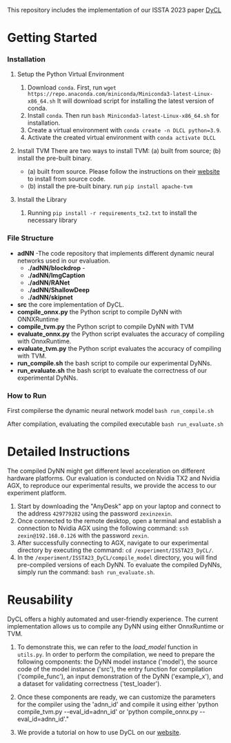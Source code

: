This repository includes the implementation of our ISSTA 2023 paper [DyCL](https://github.com/SeekingDream/ISSTA23_DyCL/blob/main/CameraReady_ISSTA23_DyCL%20(20).pdf)

# Getting Started

### Installation



1. Setup the Python Virtual Environment
   1. Download ``conda``. First, run ``wget https://repo.anaconda.com/miniconda/Miniconda3-latest-Linux-x86_64.sh``
      It will download script for installing the latest version of conda.
   2. Install ``conda``. Then run ``bash Miniconda3-latest-Linux-x86_64.sh`` for installation.  
   3. Create a virtual environment with ``conda create -n DLCL python=3.9``.
   4. Activate the created virtual environment with ``conda activate DLCL``

2. Install TVM 
    There are two ways to install TVM: (a) built from source; (b) install the pre-built binary.
   * (a) built from source. Please follow the instructions on their [website](https://tvm.apache.org/docs/install/from_source.html#install-from-source) to install from source code.
   * (b) install the pre-built binary. run ``pip install apache-tvm``

4. Install the Library
   1. Running ``pip install -r requirements_tx2.txt`` to install the necessary library



### File Structure
  * **adNN** -The code repository that implements different dynamic neural networks used in our evaluation.
    * **./adNN/blockdrop** - 
    * **./adNN/ImgCaption**
    * **./adNN/RANet**
    * **./adNN/ShallowDeep**
    * **./adNN/skipnet**
  * **src**  the core implementation of DyCL.
  * **compile_onnx.py** the Python script to compile DyNN with ONNXRuntime
  * **compile_tvm.py**  the Python script to compile DyNN with TVM
  * **evaluate_onnx.py** the Python script evaluates the accuracy of compiling with OnnxRuntime.
  * **evaluate_tvm.py** the Python script evaluates the accuracy of compiling with TVM.
  * **run_compile.sh** the bash script to compile our experimental DyNNs.
  * **run_evaluate.sh** the bash script to evaluate the correctness of our experimental DyNNs.
### How to Run
    
First compilerse the dynamic neural network model 
``bash run_compile.sh``

After compilation, evaluating the compiled executable
``bash run_evaluate.sh``



# Detailed Instructions

The compiled DyNN might get different level acceleration on different hardware platforms.
Our evaluation is conducted on Nvidia TX2 and Nvidia AGX, 
to reproduce our experimental results, we provide the access to our experiment platform.

1. Start by downloading the "AnyDesk" app on your laptop and connect to the 
address ``429779282`` using the password ``zexinzexin``.
2. Once connected to the remote desktop, open a terminal and 
establish a connection to Nvidia AGX using the following command: 
``ssh zexin@192.168.0.126`` with the password ``zexin``.
3. After successfully connecting to AGX, navigate to our experimental directory by executing the command: 
``cd /experiment/ISSTA23_DyCL/``.
4. In the ``/experiment/ISSTA23_DyCL/compile_model`` directory, 
you will find pre-compiled versions of each DyNN. To evaluate the compiled DyNNs, 
simply run the command: ``bash run_evaluate.sh``.

# Reusability

DyCL offers a highly automated and user-friendly experience. The current implementation allows us to compile any DyNN using either OnnxRuntime or TVM.


1. To demonstrate this, 
we can refer to the *load_model* function in ``utils.py``. 
In order to perform the compilation, 
we need to prepare the following components: 
the DyNN model instance ('model'), 
the source code of the model instance ('src'), 
the entry function for compilation ('compile_func'), 
an input demonstration of the DyNN ('example_x'), 
and a dataset for validating correctness ('test_loader').

2. Once these components are ready, 
we can customize the parameters for the compiler using the 'adnn_id' and compile it using either 'python compile_tvm.py --eval_id=adnn_id' or 'python compile_onnx.py --eval_id=adnn_id'."

3. We provide a tutorial on how to use DyCL on our [website](https://github.com/SeekingDream/ISSTA23_DyCL).
